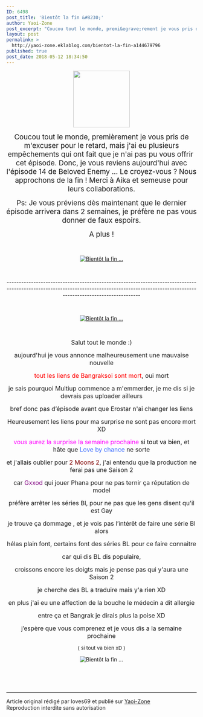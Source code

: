 ```yaml
---
ID: 6498
post_title: 'Bientôt la fin &#8230;'
author: Yaoi-Zone
post_excerpt: "Coucou tout le monde, premi&egrave;rement je vous pris de m'excuser pour le retard, mais j'ai eu plusieurs emp&ecirc;chements qui ont fait que je n'ai pas pu vous offrir&nbsp; cet &eacute;pisode. Donc, je vous reviens aujourd'hui avec l'&eacute;pisode 14 de Beloved Enemy ... Le croyez-vous ? Nous approchons de la fin ! Merci..."
layout: post
permalink: >
  http://yaoi-zone.eklablog.com/bientot-la-fin-a144679796
published: true
post_date: 2018-05-12 18:34:50
---
```

<p><img style="display: block; margin-left: auto; margin-right: auto;" src="https://united-subs.dearclouds.com/wp-content/uploads/2018/05/097e7b3da10063afc6aca0d8b0a19d90.jpg" width="150" height="150" alt=""/></p>
<p style="text-align: center;"><span style="font-size: 14pt;">Coucou tout le monde, premi&egrave;rement je vous pris de m'excuser pour le retard, mais j'ai eu plusieurs emp&ecirc;chements qui ont fait que je n'ai pas pu vous offrir&nbsp; cet &eacute;pisode. Donc, je vous reviens aujourd'hui avec l'&eacute;pisode 14 de Beloved Enemy ... Le croyez-vous ? Nous approchons de la fin ! Merci &agrave; Aika et semeuse pour leurs collaborations.</span></p>
<p style="text-align: center;"><span style="font-size: 14pt;">Ps: Je vous pr&eacute;viens d&egrave;s maintenant que le dernier &eacute;pisode arrivera dans 2 semaines, je pr&eacute;f&egrave;re ne pas vous donner de faux espoirs.</span></p>
<p style="text-align: center;"><span style="font-size: 14pt;">A plus !</span></p>
<p style="text-align: center;">&nbsp;</p>
<p style="text-align: center;"><a title="Cliquez dessus !" href="http://yaoi-zone.eklablog.com/beloved-enemy-a130592190" ><img src="http://ekladata.com/hH5kM9HJkhuXpWCkTwUqqwzPGoQ.jpg" alt="Bient&ocirc;t la fin ..."/></a></p>
<p style="text-align: center;">&nbsp;</p>
<p style="text-align: center;">--------------------------------------------------------------------------------------------------------------------------------------------------------------------------------------------</p>
<p style="text-align: center;">&nbsp;</p>
<p style="text-align: center;"><a href="http://ekladata.com/EbVf1MIm8FV-GSD2YIbevrdaSR4.png"><img src="http://ekladata.com/EbVf1MIm8FV-GSD2YIbevrdaSR4@250x236.png" alt="Bient&ocirc;t la fin ..."/></a></p>
<p style="text-align: center;">&nbsp;</p>
<p style="text-align: center;"><span style="font-size: 12pt;">Salut tout le monde :)</span></p>
<p style="text-align: center;"><span style="font-size: 12pt;">aujourd'hui je vous annonce malheureusement une mauvaise nouvelle</span></p>
<p style="text-align: center;"><span style="font-size: 12pt;"><span style="color: #ff0000;">tout les liens de Bangraksoi sont mort</span>, oui mort</span></p>
<p style="text-align: center;"><span style="font-size: 16px;">je sais pourquoi Multiup commence a m'emmerder, je me dis si je devrais pas uploader ailleurs</span></p>
<p style="text-align: center;"><span style="font-size: 16px;">bref donc pas d&rsquo;&eacute;pisode&nbsp;avant que Erostar n'ai changer les liens</span></p>
<p style="text-align: center;"><span style="font-size: 16px;">Heureusement les liens pour ma surprise ne sont pas encore mort XD</span></p>
<p style="text-align: center;"><span style="font-size: 16px;"><span style="color: #ff00ff;">vous aurez la surprise la semaine prochaine <span style="color: #000000;">si tout va bien</span></span><span style="color: #000000;">,</span> et h&acirc;te&nbsp;que<span style="color: #3366ff;"> Love by chance</span> ne sorte</span></p>
<p style="text-align: center;"><span style="font-size: 16px;">et j'allais oublier pour <span style="color: #800000;">2 Moons 2</span>, j'ai entendu que la production ne ferai pas une Saison 2</span></p>
<p style="text-align: center;"><span style="font-size: 16px;">car <span style="color: #800080;">Gxxod</span> qui jouer Phana pour ne pas ternir &ccedil;a r&eacute;putation de model</span></p>
<p style="text-align: center;"><span style="font-size: 16px;">pr&eacute;f&egrave;re arr&ecirc;ter les s&eacute;ries Bl, pour ne pas que les gens disent qu'il est Gay</span></p>
<p style="text-align: center;"><span style="font-size: 16px;">je trouve &ccedil;a dommage , et je vois pas l&rsquo;int&eacute;r&ecirc;t de faire une s&eacute;rie Bl alors</span></p>
<p style="text-align: center;"><span style="font-size: 16px;">h&eacute;las plain font, certains font des s&eacute;ries BL pour ce faire connaitre</span></p>
<p style="text-align: center;"><span style="font-size: 16px;">car qui dis BL dis populaire,</span></p>
<p style="text-align: center;"><span style="font-size: 16px;">croissons encore les doigts mais je pense pas qui y'aura une Saison 2</span></p>
<p style="text-align: center;"><span style="font-size: 16px;">je cherche des BL a traduire mais y'a rien XD</span></p>
<p style="text-align: center;"><span style="font-size: 16px;">en plus j'ai eu une affection de la bouche le m&eacute;decin a dit allergie</span></p>
<p style="text-align: center;"><span style="font-size: 16px;">entre &ccedil;a et Bangrak je dirais plus la poise XD</span></p>
<p style="text-align: center;"><span style="font-size: 16px;">j&rsquo;esp&egrave;re que vous comprenez et je vous dis a la semaine prochaine</span></p>
<p style="text-align: center;"><span style="font-size: 10pt;">( si tout va bien xD )</span></p>
<p style="text-align: center;"><img src="http://ekladata.com/h-PTIWuMvJGf4AbEMjJwDMkjdNM.gif" alt="Bient&ocirc;t la fin ..."/></p><br /><br /><br /><hr />Article original rédigé par loves69 et publié sur <a href="http://yaoi-zone.eklablog.com/">Yaoi-Zone</a> <br /> Reproduction interdite sans autorisation